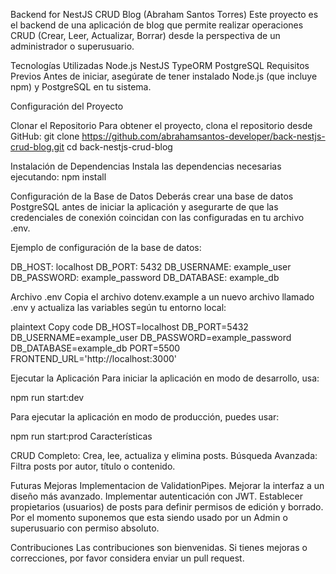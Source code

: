 Backend for NestJS CRUD Blog (Abraham Santos Torres)
Este proyecto es el backend de una aplicación de blog que permite realizar operaciones CRUD (Crear, Leer, Actualizar, Borrar) desde la perspectiva de un administrador o superusuario.

Tecnologías Utilizadas
Node.js
NestJS
TypeORM
PostgreSQL
Requisitos Previos
Antes de iniciar, asegúrate de tener instalado Node.js (que incluye npm) y PostgreSQL en tu sistema.

Configuración del Proyecto

Clonar el Repositorio
Para obtener el proyecto, clona el repositorio desde GitHub:
git clone https://github.com/abrahamsantos-developer/back-nestjs-crud-blog.git
cd back-nestjs-crud-blog

Instalación de Dependencias
Instala las dependencias necesarias ejecutando:
npm install

Configuración de la Base de Datos
Deberás crear una base de datos PostgreSQL antes de iniciar la aplicación y 
asegurarte de que las credenciales de conexión coincidan con las configuradas en tu archivo .env.

Ejemplo de configuración de la base de datos:

DB_HOST: localhost
DB_PORT: 5432
DB_USERNAME: example_user
DB_PASSWORD: example_password
DB_DATABASE: example_db


Archivo .env
Copia el archivo dotenv.example a un nuevo archivo llamado .env y actualiza las variables según tu entorno local:

plaintext
Copy code
DB_HOST=localhost
DB_PORT=5432
DB_USERNAME=example_user
DB_PASSWORD=example_password
DB_DATABASE=example_db
PORT=5500
FRONTEND_URL='http://localhost:3000'


Ejecutar la Aplicación
Para iniciar la aplicación en modo de desarrollo, usa:

npm run start:dev

Para ejecutar la aplicación en modo de producción, puedes usar:

npm run start:prod
Características

CRUD Completo: Crea, lee, actualiza y elimina posts.
Búsqueda Avanzada: Filtra posts por autor, título o contenido.

Futuras Mejoras
Implementacion de ValidationPipes.
Mejorar la interfaz a un diseño más avanzado.
Implementar autenticación con JWT.
Establecer propietarios (usuarios) de posts para definir permisos de edición y borrado.
Por el momento suponemos que esta siendo usado por un Admin o superusuario con permiso absoluto.


Contribuciones
Las contribuciones son bienvenidas. Si tienes mejoras o correcciones, por favor considera enviar un pull request.
